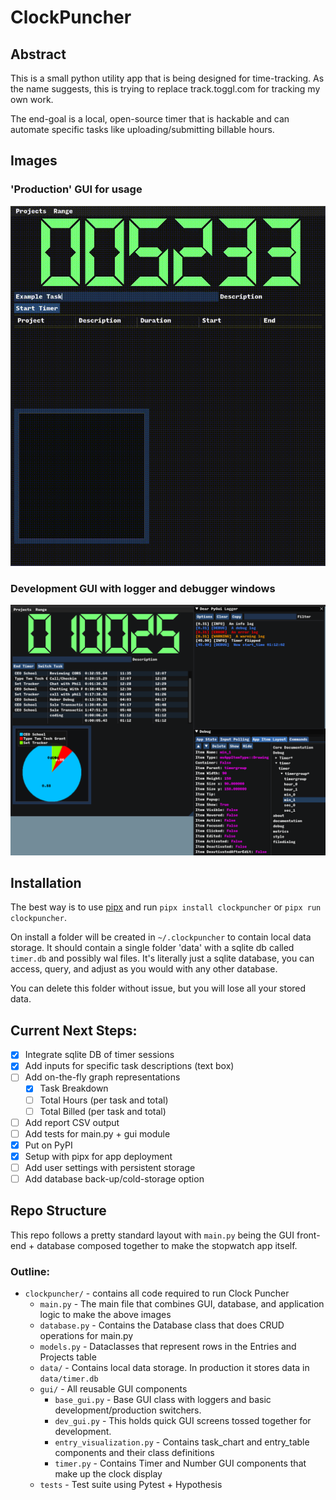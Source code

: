 # ClockPuncher

## Abstract

This is a small python utility app that is being designed for time-tracking. As the name suggests, this is trying to replace track.toggl.com for tracking my own work.

The end-goal is a local, open-source timer that is hackable and can automate specific tasks like uploading/submitting billable hours.

## Images
### 'Production' GUI for usage
![Productions View](repo_resources/clockpuncher.gif)
### Development GUI with logger and debugger windows
![Development View](./repo_resources/development_mode.png)

## Installation

The best way is to use [pipx](https://pipxproject.github.io/pipx/) and run `pipx install clockpuncher` or `pipx run clockpuncher`.

On install a folder will be created in `~/.clockpuncher` to contain local data storage. It should contain a single folder 'data' with a sqlite db called `timer.db` and possibly wal files. It's literally just a sqlite database, you can access, query, and adjust as you would with any other database.

You can delete this folder without issue, but you will lose all your stored data.

## Current Next Steps:
* [X] Integrate sqlite DB of timer sessions
* [X] Add inputs for specific task descriptions (text box)
* [ ] Add on-the-fly graph representations
  * [X] Task Breakdown
  * [ ] Total Hours (per task and total)
  * [ ] Total Billed (per task and total)
* [ ] Add report CSV output
* [ ] Add tests for main.py + gui module
* [X] Put on PyPI
* [X] Setup with pipx for app deployment
* [ ] Add user settings with persistent storage
* [ ] Add database back-up/cold-storage option

## Repo Structure

This repo follows a pretty standard layout with `main.py` being the GUI front-end + database composed together to make the stopwatch app itself.


### Outline:

* `clockpuncher/`  - contains all code required to run Clock Puncher
   * `main.py` - The main file that combines GUI, database, and application logic to make the above images
   * `database.py` - Contains the Database class that does CRUD operations for main.py
   * `models.py` - Dataclasses that represent rows in the Entries and Projects table
   * `data/` - Contains local data storage. In production it stores data in `data/timer.db`
   * `gui/` - All reusable GUI components
     * `base_gui.py` - Base GUI class with loggers and basic development/production switchers.
     * `dev_gui.py` - This holds quick GUI screens tossed together for development.
     * `entry_visualization.py` - Contains task_chart and entry_table components and their class definitions
      * `timer.py` - Contains Timer and Number GUI components that make up the clock display
   * `tests` - Test suite using Pytest + Hypothesis

